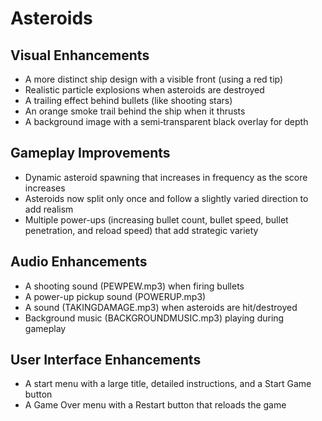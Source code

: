 # Asteroids

## Visual Enhancements
- A more distinct ship design with a visible front (using a red tip)
- Realistic particle explosions when asteroids are destroyed
- A trailing effect behind bullets (like shooting stars)
- An orange smoke trail behind the ship when it thrusts
- A background image with a semi‑transparent black overlay for depth

## Gameplay Improvements
- Dynamic asteroid spawning that increases in frequency as the score increases
- Asteroids now split only once and follow a slightly varied direction to add realism
- Multiple power-ups (increasing bullet count, bullet speed, bullet penetration, and reload speed) that add strategic variety

## Audio Enhancements
- A shooting sound (PEWPEW.mp3) when firing bullets
- A power-up pickup sound (POWERUP.mp3)
- A sound (TAKINGDAMAGE.mp3) when asteroids are hit/destroyed
- Background music (BACKGROUNDMUSIC.mp3) playing during gameplay

## User Interface Enhancements
- A start menu with a large title, detailed instructions, and a Start Game button
- A Game Over menu with a Restart button that reloads the game